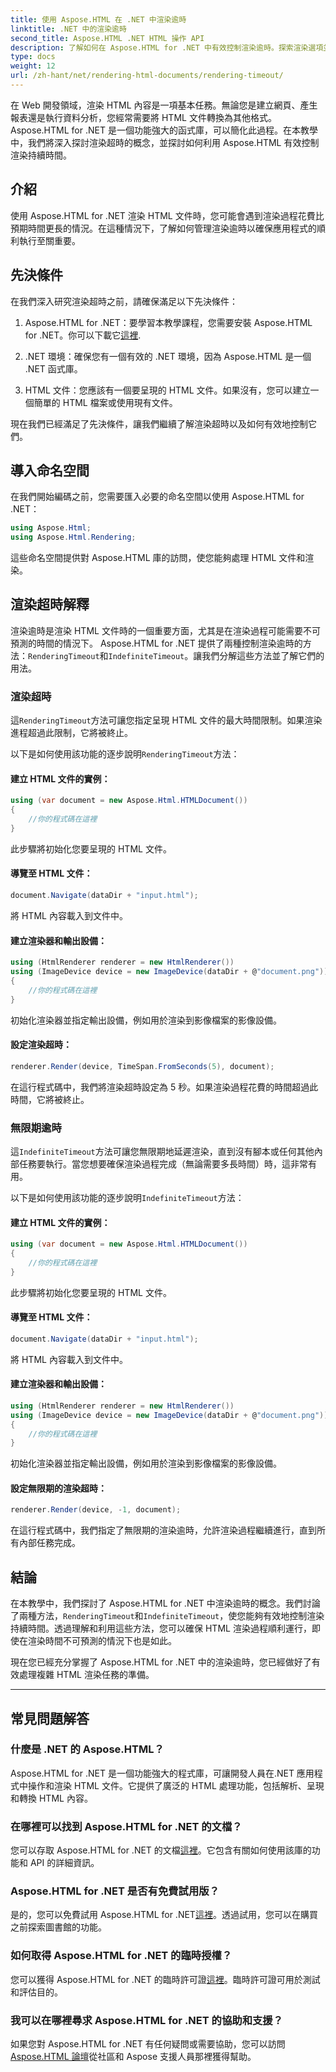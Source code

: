 ```yaml
---
title: 使用 Aspose.HTML 在 .NET 中渲染逾時
linktitle: .NET 中的渲染逾時
second_title: Aspose.HTML .NET HTML 操作 API
description: 了解如何在 Aspose.HTML for .NET 中有效控制渲染逾時。探索渲染選項並確保 HTML 文件渲染流暢。
type: docs
weight: 12
url: /zh-hant/net/rendering-html-documents/rendering-timeout/
---
```


在 Web 開發領域，渲染 HTML 內容是一項基本任務。無論您是建立網頁、產生報表還是執行資料分析，您經常需要將 HTML 文件轉換為其他格式。 Aspose.HTML for .NET 是一個功能強大的函式庫，可以簡化此過程。在本教學中，我們將深入探討渲染超時的概念，並探討如何利用 Aspose.HTML 有效控制渲染持續時間。

## 介紹

使用 Aspose.HTML for .NET 渲染 HTML 文件時，您可能會遇到渲染過程花費比預期時間更長的情況。在這種情況下，了解如何管理渲染逾時以確保應用程式的順利執行至關重要。

## 先決條件

在我們深入研究渲染超時之前，請確保滿足以下先決條件：

1.  Aspose.HTML for .NET：要學習本教學課程，您需要安裝 Aspose.HTML for .NET。你可以下載它[這裡](https://releases.aspose.com/html/net/).

2. .NET 環境：確保您有一個有效的 .NET 環境，因為 Aspose.HTML 是一個 .NET 函式庫。

3. HTML 文件：您應該有一個要呈現的 HTML 文件。如果沒有，您可以建立一個簡單的 HTML 檔案或使用現有文件。

現在我們已經滿足了先決條件，讓我們繼續了解渲染超時以及如何有效地控制它們。

## 導入命名空間

在我們開始編碼之前，您需要匯入必要的命名空間以使用 Aspose.HTML for .NET：

```csharp
using Aspose.Html;
using Aspose.Html.Rendering;
```

這些命名空間提供對 Aspose.HTML 庫的訪問，使您能夠處理 HTML 文件和渲染。

## 渲染超時解釋

渲染逾時是渲染 HTML 文件時的一個重要方面，尤其是在渲染過程可能需要不可預測的時間的情況下。 Aspose.HTML for .NET 提供了兩種控制渲染逾時的方法：`RenderingTimeout`和`IndefiniteTimeout`。讓我們分解這些方法並了解它們的用法。

### 渲染超時

這`RenderingTimeout`方法可讓您指定呈現 HTML 文件的最大時間限制。如果渲染進程超過此限制，它將被終止。

以下是如何使用該功能的逐步說明`RenderingTimeout`方法：

#### 建立 HTML 文件的實例：

   ```csharp
   using (var document = new Aspose.Html.HTMLDocument())
   {
       //你的程式碼在這裡
   }
   ```

   此步驟將初始化您要呈現的 HTML 文件。

#### 導覽至 HTML 文件：

   ```csharp
   document.Navigate(dataDir + "input.html");
   ```

   將 HTML 內容載入到文件中。

#### 建立渲染器和輸出設備：

   ```csharp
   using (HtmlRenderer renderer = new HtmlRenderer())
   using (ImageDevice device = new ImageDevice(dataDir + @"document.png"))
   {
       //你的程式碼在這裡
   }
   ```

   初始化渲染器並指定輸出設備，例如用於渲染到影像檔案的影像設備。

#### 設定渲染超時：

   ```csharp
   renderer.Render(device, TimeSpan.FromSeconds(5), document);
   ```

   在這行程式碼中，我們將渲染超時設定為 5 秒。如果渲染過程花費的時間超過此時間，它將被終止。

### 無限期逾時

這`IndefiniteTimeout`方法可讓您無限期地延遲渲染，直到沒有腳本或任何其他內部任務要執行。當您想要確保渲染過程完成（無論需要多長時間）時，這非常有用。

以下是如何使用該功能的逐步說明`IndefiniteTimeout`方法：

#### 建立 HTML 文件的實例：

   ```csharp
   using (var document = new Aspose.Html.HTMLDocument())
   {
       //你的程式碼在這裡
   }
   ```

   此步驟將初始化您要呈現的 HTML 文件。

#### 導覽至 HTML 文件：

   ```csharp
   document.Navigate(dataDir + "input.html");
   ```

   將 HTML 內容載入到文件中。

#### 建立渲染器和輸出設備：

   ```csharp
   using (HtmlRenderer renderer = new HtmlRenderer())
   using (ImageDevice device = new ImageDevice(dataDir + @"document.png"))
   {
       //你的程式碼在這裡
   }
   ```

   初始化渲染器並指定輸出設備，例如用於渲染到影像檔案的影像設備。

#### 設定無限期的渲染超時：

   ```csharp
   renderer.Render(device, -1, document);
   ```

   在這行程式碼中，我們指定了無限期的渲染逾時，允許渲染過程繼續進行，直到所有內部任務完成。

## 結論

在本教學中，我們探討了 Aspose.HTML for .NET 中渲染逾時的概念。我們討論了兩種方法，`RenderingTimeout`和`IndefiniteTimeout`，使您能夠有效地控制渲染持續時間。透過理解和利用這些方法，您可以確保 HTML 渲染過程順利運行，即使在渲染時間不可預測的情況下也是如此。

現在您已經充分掌握了 Aspose.HTML for .NET 中的渲染逾時，您已經做好了有效處理複雜 HTML 渲染任務的準備。

---

## 常見問題解答

### 什麼是 .NET 的 Aspose.HTML？
   Aspose.HTML for .NET 是一個功能強大的程式庫，可讓開發人員在.NET 應用程式中操作和渲染 HTML 文件。它提供了廣泛的 HTML 處理功能，包括解析、呈現和轉換 HTML 內容。

### 在哪裡可以找到 Aspose.HTML for .NET 的文檔？
   您可以存取 Aspose.HTML for .NET 的文檔[這裡](https://reference.aspose.com/html/net/)。它包含有關如何使用該庫的功能和 API 的詳細資訊。

### Aspose.HTML for .NET 是否有免費試用版？
   是的，您可以免費試用 Aspose.HTML for .NET[這裡](https://releases.aspose.com/)。透過試用，您可以在購買之前探索圖書館的功能。

### 如何取得 Aspose.HTML for .NET 的臨時授權？
   您可以獲得 Aspose.HTML for .NET 的臨時許可證[這裡](https://purchase.aspose.com/temporary-license/)。臨時許可證可用於測試和評估目的。

### 我可以在哪裡尋求 Aspose.HTML for .NET 的協助和支援？
   如果您對 Aspose.HTML for .NET 有任何疑問或需要協助，您可以訪問[Aspose.HTML 論壇](https://forum.aspose.com/)從社區和 Aspose 支援人員那裡獲得幫助。



